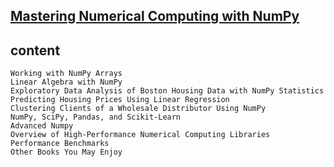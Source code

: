 ## [Mastering Numerical Computing with NumPy](https://www.packtpub.com/product/mastering-numerical-computing-with-numpy/9781788993357)

## content
```
Working with NumPy Arrays
Linear Algebra with NumPy
Exploratory Data Analysis of Boston Housing Data with NumPy Statistics
Predicting Housing Prices Using Linear Regression
Clustering Clients of a Wholesale Distributor Using NumPy
NumPy, SciPy, Pandas, and Scikit-Learn
Advanced Numpy
Overview of High-Performance Numerical Computing Libraries
Performance Benchmarks
Other Books You May Enjoy
```
